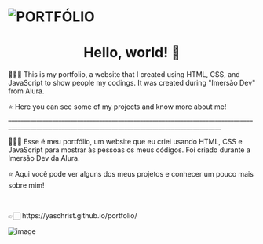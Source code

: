 # ![PORTFÓLIO](https://user-images.githubusercontent.com/88407056/179795896-ed82e2f9-8ee6-468e-b0ed-770db721c17e.png)

<h1 align="center"> Hello, world! 👋 </h1>

👩🏼‍💻 This is my portfolio, a website that I created using HTML, CSS, and JavaScript to show people my codings. It was created during "Imersão Dev" from Alura.
<p> ⭐️ Here you can see some of my projects and know more about me!
__________________________________________________________________________________________________________________________________________________
<br>

<p>👩🏼‍💻  Esse é meu portfólio, um website que eu criei usando HTML, CSS e JavaScript para mostrar às pessoas os meus códigos. Foi criado durante a Imersão Dev da Alura. </p>
<p> ⭐️ Aqui você pode ver alguns dos meus projetos e conhecer um pouco mais sobre mim! </p>

<br>

<p> 👉🏻 https://yaschrist.github.io/portfolio/

![image](https://user-images.githubusercontent.com/88407056/179796397-3a932fd1-2088-4371-a53d-934b5c1eacb7.png)
